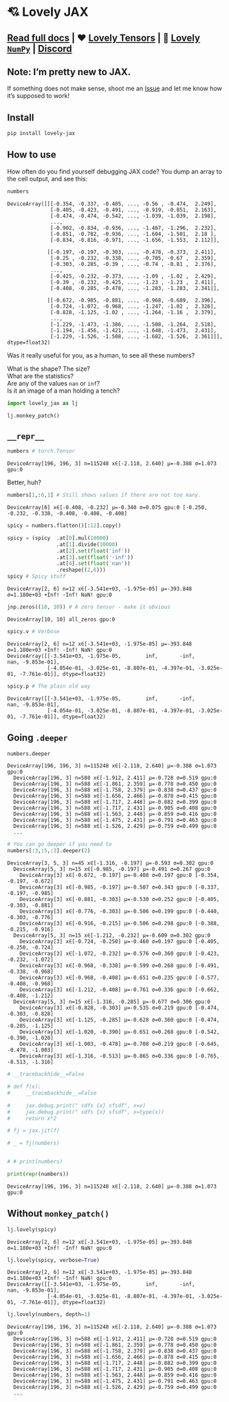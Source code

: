 💘 Lovely JAX
================

<!-- WARNING: THIS FILE WAS AUTOGENERATED! DO NOT EDIT! -->

<div>

## [Read full docs](https://xl0.github.io/lovely-jax) \| ❤️ [Lovely Tensors](https://github.com/xl0/lovely-tensors) \| 💟 [Lovely `NumPy`](https://github.com/xl0/lovely-numpy) \| [Discord](https://discord.gg/4NxRV7NH)

</div>

## Note: I’m pretty new to JAX.

If something does not make sense, shoot me an
[Issue](https://github.com/xl0/lovely-jax/issues) and let me know how
it’s supposed to work!

## Install

``` sh
pip install lovely-jax
```

## How to use

How often do you find yourself debugging JAX code? You dump an array to
the cell output, and see this:

``` python
numbers
```

    DeviceArray([[[-0.354, -0.337, -0.405, ..., -0.56 , -0.474,  2.249],
                  [-0.405, -0.423, -0.491, ..., -0.919, -0.851,  2.163],
                  [-0.474, -0.474, -0.542, ..., -1.039, -1.039,  2.198],
                  ...,
                  [-0.902, -0.834, -0.936, ..., -1.467, -1.296,  2.232],
                  [-0.851, -0.782, -0.936, ..., -1.604, -1.501,  2.18 ],
                  [-0.834, -0.816, -0.971, ..., -1.656, -1.553,  2.112]],

                 [[-0.197, -0.197, -0.303, ..., -0.478, -0.373,  2.411],
                  [-0.25 , -0.232, -0.338, ..., -0.705, -0.67 ,  2.359],
                  [-0.303, -0.285, -0.39 , ..., -0.74 , -0.81 ,  2.376],
                  ...,
                  [-0.425, -0.232, -0.373, ..., -1.09 , -1.02 ,  2.429],
                  [-0.39 , -0.232, -0.425, ..., -1.23 , -1.23 ,  2.411],
                  [-0.408, -0.285, -0.478, ..., -1.283, -1.283,  2.341]],

                 [[-0.672, -0.985, -0.881, ..., -0.968, -0.689,  2.396],
                  [-0.724, -1.072, -0.968, ..., -1.247, -1.02 ,  2.326],
                  [-0.828, -1.125, -1.02 , ..., -1.264, -1.16 ,  2.379],
                  ...,
                  [-1.229, -1.473, -1.386, ..., -1.508, -1.264,  2.518],
                  [-1.194, -1.456, -1.421, ..., -1.648, -1.473,  2.431],
                  [-1.229, -1.526, -1.508, ..., -1.682, -1.526,  2.361]]], dtype=float32)

Was it really useful for you, as a human, to see all these numbers?

What is the shape? The size?  
What are the statistics?  
Are any of the values `nan` or `inf`?  
Is it an image of a man holding a tench?

``` python
import lovely_jax as lj
```

``` python
lj.monkey_patch()
```

## `__repr__`

``` python
numbers # torch.Tensor
```

    DeviceArray[196, 196, 3] n=115248 x∈[-2.118, 2.640] μ=-0.388 σ=1.073 gpu:0

Better, huh?

``` python
numbers[1,:6,1] # Still shows values if there are not too many.
```

    DeviceArray[6] x∈[-0.408, -0.232] μ=-0.340 σ=0.075 gpu:0 [-0.250, -0.232, -0.338, -0.408, -0.408, -0.408]

``` python
spicy = numbers.flatten()[:12].copy()

spicy = (spicy  .at[0].mul(10000)
                .at[1].divide(10000)
                .at[2].set(float('inf'))
                .at[3].set(float('-inf'))
                .at[4].set(float('nan'))
                .reshape((2,6)))
spicy # Spicy stuff
```

    DeviceArray[2, 6] n=12 x∈[-3.541e+03, -1.975e-05] μ=-393.848 σ=1.180e+03 +Inf! -Inf! NaN! gpu:0

``` python
jnp.zeros((10, 10)) # A zero tensor - make it obvious
```

    DeviceArray[10, 10] all_zeros gpu:0

``` python
spicy.v # Verbose
```

    DeviceArray[2, 6] n=12 x∈[-3.541e+03, -1.975e-05] μ=-393.848 σ=1.180e+03 +Inf! -Inf! NaN! gpu:0
    DeviceArray([[-3.541e+03, -1.975e-05,        inf,       -inf,        nan, -9.853e-01],
                 [-4.054e-01, -3.025e-01, -8.807e-01, -4.397e-01, -3.025e-01, -7.761e-01]], dtype=float32)

``` python
spicy.p # The plain old way
```

    DeviceArray([[-3.541e+03, -1.975e-05,        inf,       -inf,        nan, -9.853e-01],
                 [-4.054e-01, -3.025e-01, -8.807e-01, -4.397e-01, -3.025e-01, -7.761e-01]], dtype=float32)

## Going `.deeper`

``` python
numbers.deeper
```

    DeviceArray[196, 196, 3] n=115248 x∈[-2.118, 2.640] μ=-0.388 σ=1.073 gpu:0
      DeviceArray[196, 3] n=588 x∈[-1.912, 2.411] μ=-0.728 σ=0.519 gpu:0
      DeviceArray[196, 3] n=588 x∈[-1.861, 2.359] μ=-0.778 σ=0.450 gpu:0
      DeviceArray[196, 3] n=588 x∈[-1.758, 2.379] μ=-0.838 σ=0.437 gpu:0
      DeviceArray[196, 3] n=588 x∈[-1.656, 2.466] μ=-0.878 σ=0.415 gpu:0
      DeviceArray[196, 3] n=588 x∈[-1.717, 2.448] μ=-0.882 σ=0.399 gpu:0
      DeviceArray[196, 3] n=588 x∈[-1.717, 2.431] μ=-0.905 σ=0.408 gpu:0
      DeviceArray[196, 3] n=588 x∈[-1.563, 2.448] μ=-0.859 σ=0.416 gpu:0
      DeviceArray[196, 3] n=588 x∈[-1.475, 2.431] μ=-0.791 σ=0.463 gpu:0
      DeviceArray[196, 3] n=588 x∈[-1.526, 2.429] μ=-0.759 σ=0.499 gpu:0
      ...

``` python
# You can go deeper if you need to
numbers[:3,:5,:3].deeper(2)
```

    DeviceArray[3, 5, 3] n=45 x∈[-1.316, -0.197] μ=-0.593 σ=0.302 gpu:0
      DeviceArray[5, 3] n=15 x∈[-0.985, -0.197] μ=-0.491 σ=0.267 gpu:0
        DeviceArray[3] x∈[-0.672, -0.197] μ=-0.408 σ=0.197 gpu:0 [-0.354, -0.197, -0.672]
        DeviceArray[3] x∈[-0.985, -0.197] μ=-0.507 σ=0.343 gpu:0 [-0.337, -0.197, -0.985]
        DeviceArray[3] x∈[-0.881, -0.303] μ=-0.530 σ=0.252 gpu:0 [-0.405, -0.303, -0.881]
        DeviceArray[3] x∈[-0.776, -0.303] μ=-0.506 σ=0.199 gpu:0 [-0.440, -0.303, -0.776]
        DeviceArray[3] x∈[-0.916, -0.215] μ=-0.506 σ=0.298 gpu:0 [-0.388, -0.215, -0.916]
      DeviceArray[5, 3] n=15 x∈[-1.212, -0.232] μ=-0.609 σ=0.302 gpu:0
        DeviceArray[3] x∈[-0.724, -0.250] μ=-0.460 σ=0.197 gpu:0 [-0.405, -0.250, -0.724]
        DeviceArray[3] x∈[-1.072, -0.232] μ=-0.576 σ=0.360 gpu:0 [-0.423, -0.232, -1.072]
        DeviceArray[3] x∈[-0.968, -0.338] μ=-0.599 σ=0.268 gpu:0 [-0.491, -0.338, -0.968]
        DeviceArray[3] x∈[-0.968, -0.408] μ=-0.651 σ=0.235 gpu:0 [-0.577, -0.408, -0.968]
        DeviceArray[3] x∈[-1.212, -0.408] μ=-0.761 σ=0.336 gpu:0 [-0.662, -0.408, -1.212]
      DeviceArray[5, 3] n=15 x∈[-1.316, -0.285] μ=-0.677 σ=0.306 gpu:0
        DeviceArray[3] x∈[-0.828, -0.303] μ=-0.535 σ=0.219 gpu:0 [-0.474, -0.303, -0.828]
        DeviceArray[3] x∈[-1.125, -0.285] μ=-0.628 σ=0.360 gpu:0 [-0.474, -0.285, -1.125]
        DeviceArray[3] x∈[-1.020, -0.390] μ=-0.651 σ=0.268 gpu:0 [-0.542, -0.390, -1.020]
        DeviceArray[3] x∈[-1.003, -0.478] μ=-0.708 σ=0.219 gpu:0 [-0.645, -0.478, -1.003]
        DeviceArray[3] x∈[-1.316, -0.513] μ=-0.865 σ=0.336 gpu:0 [-0.765, -0.513, -1.316]

``` python
# __tracebackhide__=False

# def f(x):
#     __tracebackhide__=False

#     jax.debug.print(" sdfs {x} sfsdf", x=x)
#     jax.debug.print(" sdfs {x} sfsdf", x=type(x))
#     return x*2

# fj = jax.jit(f)

# _ = fj(numbers)


# # print(numbers)
```

``` python
print(repr(numbers))
```

    DeviceArray[196, 196, 3] n=115248 x∈[-2.118, 2.640] μ=-0.388 σ=1.073 gpu:0

## Without `monkey_patch()`

``` python
lj.lovely(spicy)
```

    DeviceArray[2, 6] n=12 x∈[-3.541e+03, -1.975e-05] μ=-393.848 σ=1.180e+03 +Inf! -Inf! NaN! gpu:0

``` python
lj.lovely(spicy, verbose=True)
```

    DeviceArray[2, 6] n=12 x∈[-3.541e+03, -1.975e-05] μ=-393.848 σ=1.180e+03 +Inf! -Inf! NaN! gpu:0
    DeviceArray([[-3.541e+03, -1.975e-05,        inf,       -inf,        nan, -9.853e-01],
                 [-4.054e-01, -3.025e-01, -8.807e-01, -4.397e-01, -3.025e-01, -7.761e-01]], dtype=float32)

``` python
lj.lovely(numbers, depth=1)
```

    DeviceArray[196, 196, 3] n=115248 x∈[-2.118, 2.640] μ=-0.388 σ=1.073 gpu:0
      DeviceArray[196, 3] n=588 x∈[-1.912, 2.411] μ=-0.728 σ=0.519 gpu:0
      DeviceArray[196, 3] n=588 x∈[-1.861, 2.359] μ=-0.778 σ=0.450 gpu:0
      DeviceArray[196, 3] n=588 x∈[-1.758, 2.379] μ=-0.838 σ=0.437 gpu:0
      DeviceArray[196, 3] n=588 x∈[-1.656, 2.466] μ=-0.878 σ=0.415 gpu:0
      DeviceArray[196, 3] n=588 x∈[-1.717, 2.448] μ=-0.882 σ=0.399 gpu:0
      DeviceArray[196, 3] n=588 x∈[-1.717, 2.431] μ=-0.905 σ=0.408 gpu:0
      DeviceArray[196, 3] n=588 x∈[-1.563, 2.448] μ=-0.859 σ=0.416 gpu:0
      DeviceArray[196, 3] n=588 x∈[-1.475, 2.431] μ=-0.791 σ=0.463 gpu:0
      DeviceArray[196, 3] n=588 x∈[-1.526, 2.429] μ=-0.759 σ=0.499 gpu:0
      ...
